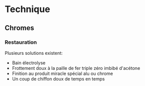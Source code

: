 # Technique
## Chromes
### Restauration

Plusieurs solutions existent:
- Bain électrolyse
- Frottement doux à la paille de fer triple zéro imbibé d'acétone
- Finition au produit miracle spécial alu ou chrome
- Un coup de chiffon doux de temps en temps
